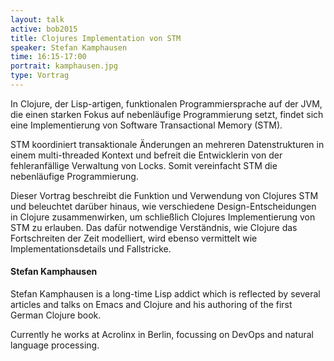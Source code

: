 ```yaml
---
layout: talk
active: bob2015
title: Clojures Implementation von STM
speaker: Stefan Kamphausen
time: 16:15-17:00
portrait: kamphausen.jpg
type: Vortrag
---
```


In Clojure, der Lisp-artigen, funktionalen Programmiersprache auf der
JVM, die einen starken Fokus auf nebenläufige Programmierung setzt,
findet sich eine Implementierung von Software Transactional Memory (STM).

STM koordiniert transaktionale Änderungen an mehreren Datenstrukturen
in einem multi-threaded Kontext und befreit die Entwicklerin von der
fehleranfällige Verwaltung von Locks.  Somit vereinfacht STM die
nebenläufige Programmierung.

Dieser Vortrag beschreibt die Funktion und Verwendung von Clojures STM
und beleuchtet darüber hinaus, wie verschiedene Design-Entscheidungen
in Clojure zusammenwirken, um schließlich Clojures Implementierung von
STM zu erlauben.  Das dafür notwendige Verständnis, wie Clojure das
Fortschreiten der Zeit modelliert, wird ebenso vermittelt wie
Implementationsdetails und Fallstricke.

#### Stefan Kamphausen

Stefan Kamphausen is a long-time Lisp addict which is reflected by
several articles and talks on Emacs and Clojure and his authoring of
the first German Clojure book.

Currently he works at Acrolinx in Berlin, focussing on DevOps and
natural language processing.
